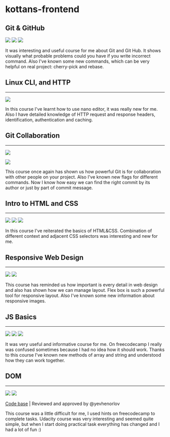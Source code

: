 # kottans-frontend

Git & GitHub
------ 

![](images/udacity.jpg)
![](images/try_github1.jpg)
![](images/try_github2.jpg)

It was interesting and useful course for me about Git and Git Hub. It shows visually what probable problems could you have if you write incorrect command. Also I've known some new commands, which can be very helpful on real project: cherry-pick and rebase.

## Linux CLI, and HTTP
------ 
![](task_linux_cli/cmd.jpg)

In this course I've learnt how to use nano editor, it was really new for me. Also I  have detailed knowledge of HTTP request and response headers, identification, authentication and caching. 

## Git Collaboration
------ 

![](task_git_collaboration/version_control.jpg)

![](task_git_collaboration/collaborate.jpg)

This course once again has shown us how powerful Git is for collaboration with other people on your project. Also I've known new flags for different commands. Now I know how easy we can find the right commit by its author or just by part of commit message.

## Intro to HTML and CSS
------

![](task_html_css_intro/html_css.jpg)
![](task_html_css_intro/html.jpg)
![](task_html_css_intro/css.jpg)

In this course I've reiterated the basics of HTML&CSS. Combination of different сontext and adjacent СSS selectors was interesting and new for me.

## Responsive Web Design
------

![](task_responsive_web_design/resp_web.jpg)
![](task_responsive_web_design/flex_froggy.jpg)

This course has reminded us how important is every detail in web design and also  has shown how we can manage layout.  Flex box is such a powerful tool for responsive layout. Also I've known some new information about responsive images.

## JS Basics
------

![](task_js_basics/js_intro.jpg)
![](task_js_basics/freecodecamp_js.jpg)
![](task_js_basics/egghead_js.jpg)

It was very useful and informative course for me. On freecodecamp I really was confused sometimes because I had no idea how it should work. Thanks to this course I've known new methods of array and string and understood how they can work together.

## DOM
------

![](task_js_dom/dom_udacity.jpg)
![](task_js_dom/freecodecamp_js2.jpg)

[Code base](https://github.com/kottans/frontend-2019-homeworks/tree/master/submissions/AnnGrynchuk/js_dom) | Reviewed and approved by @yevhenorlov

This course was a little difficult for me, I used hints on freecodecamp to complete tasks. Udacity course was very interesting and seemed quite simple, but when I start doing practical task everything has changed and I had a lot of fun :)


